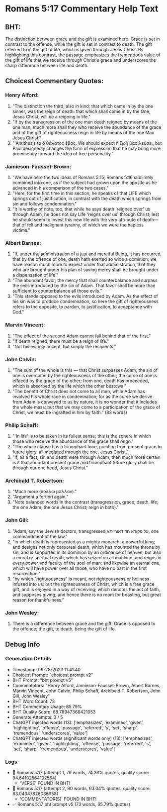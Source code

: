 # Romans 5:17 Commentary Help Text

## BHT:
The distinction between grace and the gift is examined here. Grace is set in contrast to the offense, while the gift is set in contrast to death. The gift referred to is the gift of life, which is given through Jesus Christ. By highlighting this contrast, the passage emphasizes the tremendous value of the gift of life that we receive through Christ's grace and underscores the sharp difference between life and death.

## Choicest Commentary Quotes:
### Henry Alford:
1. "The distinction the third, also in kind; that which came in by the one sinner, was the reign of death: that which shall come in by the One, Jesus Christ, will be a reigning in life."
2. "If by the transgression of the one man death reigned by means of the one man, much more shall they who receive the abundance of the grace and of the gift of righteousness reign in life by means of the one Man Jesus Christ."
3. "'Antithesis to ὁ θάνατος ἐβας. We should expect ἡ ζωὴ βασιλεύσει, but Paul designedly changes the form of expression that he may bring more prominently forward the idea of free personality."

### Jamieson-Fausset-Brown:
1. "We have here the two ideas of Romans 5:15; Romans 5:16 sublimely combined into one, as if the subject had grown upon the apostle as he advanced in his comparison of the two cases."
2. "Here, for the first time in this section, he speaks of that LIFE which springs out of justification, in contrast with the death which springs from sin and follows condemnation."
3. "It is worthy of note, too, that while he says death 'reigned over' us through Adam, he does not say Life 'reigns over us' through Christ; lest he should seem to invest this new life with the very attribute of death—that of fell and malignant tyranny, of which we were the hapless victims."

### Albert Barnes:
1. "If, under the administration of a just and merciful Being, it has occurred, that by the offence of one, death hath exerted so wide a dominion; we have reason much more to expect under that administration, that they who are brought under his plan of saving mercy shall be brought under a dispensation of life." 
2. "The abundant favor; the mercy that shall counterbalance and surpass the evils introduced by the sin of Adam. That favor shall be more than sufficient to counterbalance all those evils."
3. "This stands opposed to the evils introduced by Adam. As the effect of his sin was to produce condemnation, so here the gift of righteousness refers to the opposite, to pardon, to justification, to acceptance with God."

### Marvin Vincent:
1. "The effect of the second Adam cannot fall behind that of the first."
2. "If death reigned, there must be a reign of life."
3. "Not believingly accept, but simply the recipients."

### John Calvin:
1. "The sum of the whole is this — that Christ surpasses Adam; the sin of one is overcome by the righteousness of the other; the curse of one is effaced by the grace of the other; from one, death has proceeded, which is absorbed by the life which the other bestows."
2. "The benefit of Christ does not come to all men, while Adam has involved his whole race in condemnation; for as the curse we derive from Adam is conveyed to us by nature, it is no wonder that it includes the whole mass; but that we may come to a participation of the grace of Christ, we must be ingrafted in him by faith." (83 words)

### Philip Schaff:
1. "'In life' is to be taken in its fullest sense; this is the sphere in which those who receive the abundance of the grace shall reign." 
2. "The whole clause has a triumphant tone, pointing from present grace to future glory, all mediated through the one, Jesus Christ."
3. "If, as a fact, sin and death were through Adam, then much more certain is it that abundant present grace and triumphant future glory shall be through our one head, Jesus Christ."

### Archibald T. Robertson:
1. "Much more (πολλω μαλλον)."
2. "Argument a fortiori again."
3. "Note balanced words in the contrast (transgression, grace; death, life; the one Adam, the one Jesus Christ; reign in both)."

### John Gill:
1. "Adam, say the Jewish doctors, transgressed,על פקודא חד דאורייתא, one commandment of the law."
2. "in which death is represented as a mighty monarch, a powerful king; and designs not only corporeal death, which has mounted the throne by sin, and is supported in its dominion by an ordinance of heaven; but also a moral or spiritual death, which has seized on all mankind, and reigns in every power and faculty of the soul of man; and likewise an eternal one, which will have power over all those, who have no part in the first resurrection."
3. "by which "righteousness" is meant, not righteousness or holiness infused into us; but the righteousness of Christ, which is a free grace gift, and is enjoyed in a way of receiving; which denotes the act of faith, and supposes giving; and hence there is no room for boasting, but great reason for thankfulness."

### John Wesley:
1. There is a difference between grace and the gift. Grace is opposed to the offence; the gift, to death, being the gift of life.


## Debug Info
### Generation Details
- Timestamp: 09-28-2023 11:41:40
- Choicest Prompt: "choicest prompt v2"
- BHT Prompt: "bht prompt v5"
- Commentators: "Henry Alford, Jamieson-Fausset-Brown, Albert Barnes, Marvin Vincent, John Calvin, Philip Schaff, Archibald T. Robertson, John Gill, John Wesley"
- BHT Word Count: 73
- BHT Commentary Usage: 65.79%
- BHT Quality Score: 88.78947368421053
- Generate Attempts: 3 / 5
- ChatGPT injected words (13):
	['emphasizes', 'examined', 'given', 'highlighting', 'offense', 'passage', 'referred', 's', 'set', 'sharp', 'tremendous', 'underscores', 'value']
- ChatGPT injected words (significant words only) (13):
	['emphasizes', 'examined', 'given', 'highlighting', 'offense', 'passage', 'referred', 's', 'set', 'sharp', 'tremendous', 'underscores', 'value']

### Logs
- 🔄 Romans 5:17 (attempt 1, 79 words, 74.36% quotes, quality score: 94.64102564102564) 
	- 'VERSE' FOUND IN BHT!
- 🔄 Romans 5:17 (attempt 2, 90 words, 63.04% quotes, quality score: 83.04347826086958) 
	- 'COMMENTATOR(S)' FOUND IN BHT!
- ✅ Romans 5:17 bht prompt v5 (73 words, 65.79% quotes)
